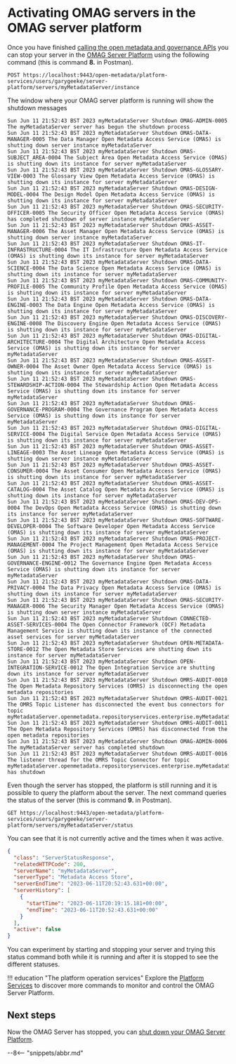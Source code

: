 <!-- SPDX-License-Identifier: CC-BY-4.0 -->
<!-- Copyright Contributors to the ODPi Egeria project. -->

# Activating OMAG servers in the OMAG server platform

Once you have finished [calling the open metadata and governance APIs](/education/tutorials/omag-server-tutorial/task-calling-omag-apis)
you can stop your server in the
[OMAG Server Platform](/concepts/omag-server-platform)
using the following command (this is command **8.** in Postman).

```
POST https://localhost:9443/open-metadata/platform-services/users/garygeeke/server-platform/servers/myMetadataServer/instance
```

The window where your OMAG server platform is running will show the shutdown messages

```text
Sun Jun 11 21:52:43 BST 2023 myMetadataServer Shutdown OMAG-ADMIN-0005 The myMetadataServer server has begun the shutdown process
Sun Jun 11 21:52:43 BST 2023 myMetadataServer Shutdown OMAS-DATA-MANAGER-0005 The Data Manager Open Metadata Access Service (OMAS) is shutting down server instance myMetadataServer
Sun Jun 11 21:52:43 BST 2023 myMetadataServer Shutdown OMAS-SUBJECT_AREA-0004 The Subject Area Open Metadata Access Service (OMAS) is shutting down its instance for server myMetadataServer
Sun Jun 11 21:52:43 BST 2023 myMetadataServer Shutdown OMAS-GLOSSARY-VIEW-0003 The Glossary View Open Metadata Access Service (OMAS) is shutting down its instance for server myMetadataServer
Sun Jun 11 21:52:43 BST 2023 myMetadataServer Shutdown OMAS-DESIGN-MODEL-0004 The Design Model Open Metadata Access Service (OMAS) is shutting down its instance for server myMetadataServer
Sun Jun 11 21:52:43 BST 2023 myMetadataServer Shutdown OMAS-SECURITY-OFFICER-0005 The Security Officer Open Metadata Access Service (OMAS) has completed shutdown of server instance myMetadataServer
Sun Jun 11 21:52:43 BST 2023 myMetadataServer Shutdown OMAS-ASSET-MANAGER-0006 The Asset Manager Open Metadata Access Service (OMAS) is shutting down server instance myMetadataServer
Sun Jun 11 21:52:43 BST 2023 myMetadataServer Shutdown OMAS-IT-INFRASTRUCTURE-0004 The IT Infrastructure Open Metadata Access Service (OMAS) is shutting down its instance for server myMetadataServer
Sun Jun 11 21:52:43 BST 2023 myMetadataServer Shutdown OMAS-DATA-SCIENCE-0004 The Data Science Open Metadata Access Service (OMAS) is shutting down its instance for server myMetadataServer
Sun Jun 11 21:52:43 BST 2023 myMetadataServer Shutdown OMAS-COMMUNITY-PROFILE-0005 The Community Profile Open Metadata Access Service (OMAS) is shutting down its instance for server myMetadataServer
Sun Jun 11 21:52:43 BST 2023 myMetadataServer Shutdown OMAS-DATA-ENGINE-0003 The Data Engine Open Metadata Access Service (OMAS) is shutting down its instance for server myMetadataServer
Sun Jun 11 21:52:43 BST 2023 myMetadataServer Shutdown OMAS-DISCOVERY-ENGINE-0008 The Discovery Engine Open Metadata Access Service (OMAS) is shutting down its instance for server myMetadataServer
Sun Jun 11 21:52:43 BST 2023 myMetadataServer Shutdown OMAS-DIGITAL-ARCHITECTURE-0004 The Digital Architecture Open Metadata Access Service (OMAS) is shutting down its instance for server myMetadataServer
Sun Jun 11 21:52:43 BST 2023 myMetadataServer Shutdown OMAS-ASSET-OWNER-0004 The Asset Owner Open Metadata Access Service (OMAS) is shutting down its instance for server myMetadataServer
Sun Jun 11 21:52:43 BST 2023 myMetadataServer Shutdown OMAS-STEWARDSHIP-ACTION-0004 The Stewardship Action Open Metadata Access Service (OMAS) is shutting down its instance for server myMetadataServer
Sun Jun 11 21:52:43 BST 2023 myMetadataServer Shutdown OMAS-GOVERNANCE-PROGRAM-0004 The Governance Program Open Metadata Access Service (OMAS) is shutting down its instance for server myMetadataServer
Sun Jun 11 21:52:43 BST 2023 myMetadataServer Shutdown OMAS-DIGITAL-SERVICE-0004 The Digital Service Open Metadata Access Service (OMAS) is shutting down its instance for server myMetadataServer
Sun Jun 11 21:52:43 BST 2023 myMetadataServer Shutdown OMAS-ASSET-LINEAGE-0003 The Asset Lineage Open Metadata Access Service (OMAS) is shutting down server instance myMetadataServer
Sun Jun 11 21:52:43 BST 2023 myMetadataServer Shutdown OMAS-ASSET-CONSUMER-0004 The Asset Consumer Open Metadata Access Service (OMAS) is shutting down its instance for server myMetadataServer
Sun Jun 11 21:52:43 BST 2023 myMetadataServer Shutdown OMAS-ASSET-CATALOG-0004 The Asset Catalog Open Metadata Access Service (OMAS) is shutting down its instance for server myMetadataServer
Sun Jun 11 21:52:43 BST 2023 myMetadataServer Shutdown OMAS-DEV-OPS-0004 The DevOps Open Metadata Access Service (OMAS) is shutting down its instance for server myMetadataServer
Sun Jun 11 21:52:43 BST 2023 myMetadataServer Shutdown OMAS-SOFTWARE-DEVELOPER-0004 The Software Developer Open Metadata Access Service (OMAS) is shutting down its instance for server myMetadataServer
Sun Jun 11 21:52:43 BST 2023 myMetadataServer Shutdown OMAS-PROJECT-MANAGEMENT-0004 The Project Management Open Metadata Access Service (OMAS) is shutting down its instance for server myMetadataServer
Sun Jun 11 21:52:43 BST 2023 myMetadataServer Shutdown OMAS-GOVERNANCE-ENGINE-0012 The Governance Engine Open Metadata Access Service (OMAS) is shutting down its instance for server myMetadataServer
Sun Jun 11 21:52:43 BST 2023 myMetadataServer Shutdown OMAS-DATA-PRIVACY-0004 The Data Privacy Open Metadata Access Service (OMAS) is shutting down its instance for server myMetadataServer
Sun Jun 11 21:52:43 BST 2023 myMetadataServer Shutdown OMAS-SECURITY-MANAGER-0006 The Security Manager Open Metadata Access Service (OMAS) is shutting down server instance myMetadataServer
Sun Jun 11 21:52:43 BST 2023 myMetadataServer Shutdown CONNECTED-ASSET-SERVICES-0004 The Open Connector Framework (OCF) Metadata Management Service is shutting down its instance of the connected asset services for server myMetadataServer
Sun Jun 11 21:52:43 BST 2023 myMetadataServer Shutdown OPEN-METADATA-STORE-0012 The Open Metadata Store Services are shutting down its instance for server myMetadataServer
Sun Jun 11 21:52:43 BST 2023 myMetadataServer Shutdown OPEN-INTEGRATION-SERVICE-0012 The Open Integration Service are shutting down its instance for server myMetadataServer
Sun Jun 11 21:52:43 BST 2023 myMetadataServer Shutdown OMRS-AUDIT-0010 The Open Metadata Repository Services (OMRS) is disconnecting the open metadata repositories
Sun Jun 11 21:52:43 BST 2023 myMetadataServer Shutdown OMRS-AUDIT-0021 The OMRS Topic Listener has disconnected the event bus connectors for topic myMetadataServer.openmetadata.repositoryservices.enterprise.myMetadataServer.OMRSTopic
Sun Jun 11 21:52:43 BST 2023 myMetadataServer Shutdown OMRS-AUDIT-0011 The Open Metadata Repository Services (OMRS) has disconnected from the open metadata repositories
Sun Jun 11 21:52:43 BST 2023 myMetadataServer Shutdown OMAG-ADMIN-0006 The myMetadataServer server has completed shutdown
Sun Jun 11 21:52:43 BST 2023 myMetadataServer Shutdown OMRS-AUDIT-0016 The listener thread for the OMRS Topic Connector for topic myMetadataServer.openmetadata.repositoryservices.enterprise.myMetadataServer.OMRSTopic has shutdown
```

Even though the server has stopped, the platform is still running and it is possible to query the platform about the server.  The next command queries the status of the server (this is command **9.** in Postman).

```
GET https://localhost:9443/open-metadata/platform-services/users/garygeeke/server-platform/servers/myMetadataServer/status
```

You can see that it is not currently active and the times when it was active.

```json
{
  "class": "ServerStatusResponse",
  "relatedHTTPCode": 200,
  "serverName": "myMetadataServer",
  "serverType": "Metadata Access Store",
  "serverEndTime": "2023-06-11T20:52:43.631+00:00",
  "serverHistory": [
    {
      "startTime": "2023-06-11T20:19:15.181+00:00",
      "endTime": "2023-06-11T20:52:43.631+00:00"
    }
  ],
  "active": false
}
```

You can experiment by starting and stopping your server and trying this status command both while it is running and after it is stopped to see the different statuses.

!!! education "The platform operation services"
    Explore the [Platform Services](/services/platform-services/overview) to discover more commands to monitor and control the OMAG Server Platform.

## Next steps

Now the OMAG Server has stopped, you can [shut down your OMAG Server Platform](/education/tutorials/omag-server-tutorial/task-stopping-omag-server-platform).

--8<-- "snippets/abbr.md"


